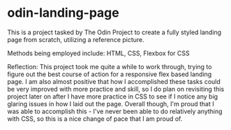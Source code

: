 # odin-landing-page

This is a project tasked by The Odin Project to create a fully styled landing page from scratch, utilizing a reference picture.

Methods being employed include: HTML, CSS, Flexbox for CSS

Reflection:
This project took me quite a while to work through, trying to figure out the best course of action for a responsive flex based landing page. I am also almost positive that how I accomplished these tasks could be very improved with more practice and skill, so I do plan on revisiting this project later on after I have more practice in CSS to see if I notice any big glaring issues in how I laid out the page. Overall though, I'm proud that I was able to accomplish this - I've never been able to do relatively anything with CSS, so this is a nice change of pace that I am proud of.